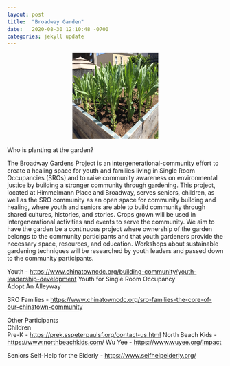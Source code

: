 ```yaml
---
layout: post
title:  "Broadway Garden"
date:   2020-08-30 12:10:48 -0700
categories: jekyll update
---
```


<center>
    <img src="https://github.com/linamai2021/my-website/blob/master/images/20190529_143505_IMG_5626.JPG?raw=true" alt="centered image" width="200" height="200" />
</center>


Who is planting at the garden? 
 
The Broadway Gardens Project is an intergenerational-community effort to create a healing space for youth and families living in Single Room Occupancies (SROs) and to raise community awareness on environmental justice by building a stronger community through gardening. This project, located at Himmelmann Place and Broadway, serves seniors, children, as well as the SRO community as an open space for community building and healing, where youth and seniors are able to build community through shared cultures, histories, and stories. Crops grown will be used in intergenerational activities and events to serve the community. We aim to have the garden be a continuous project where ownership of the garden belongs to the community participants and that youth gardeners provide the necessary space, resources, and education. Workshops about sustainable gardening techniques will be researched by youth leaders and passed down to the community participants. 
 
Youth  - https://www.chinatowncdc.org/building-community/youth-leadership-development 
Youth for Single Room Occupancy  
Adopt An Alleyway   
 
SRO Families - https://www.chinatowncdc.org/sro-families-the-core-of-our-chinatown-community 
 
Other Participants  
Children  
Pre-K  - https://prek.sspeterpaulsf.org/contact-us.html 
North Beach Kids - https://www.northbeachkids.com/ 
Wu Yee - https://www.wuyee.org/impact 
 
Seniors 
Self-Help for the Elderly - https://www.selfhelpelderly.org/ 